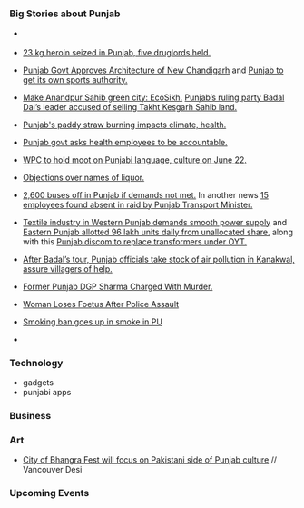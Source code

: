 ### Big Stories about Punjab

- []()<!--- -->

- [23 kg heroin seized in Punjab, five druglords held.](http://www.siasat.com/english/news/23-kg-heroin-seized-punjab-five-druglords-held)<!--- Siasat.com -->

- [Punjab Govt Approves Architecture of New Chandigarh](http://www.outlookindia.com/news/article/Punjab-Govt-Approves-Architecture-of-New-Chandigarh/844033)<!--- Outlook India --> and [Punjab to get its own sports authority.](http://www.hindustantimes.com/punjab/chandigarh/punjab-to-get-its-own-sports-authority/article1-1228239.aspx)<!--- Hindustan Times -->

- [Make Anandpur Sahib green city: EcoSikh.](http://jagopunjabjagoindia.com/make-anandpur-sahib-green-city-ecosikh-32652)<!--- Jago Punjab Jago India --> [Punjab’s ruling party Badal Dal’s leader accused of selling Takht Kesgarh Sahib land.](http://www.sikhsiyasat.net/2014/06/10/punjabs-ruling-party-badal-dals-leader-accused-of-selling-takht-kesgarh-sahib-land/)

- [Punjab's paddy straw burning impacts climate, health.](http://www.business-standard.com/article/news-ians/punjab-s-paddy-straw-burning-impacts-climate-health-114061000569_1.html)<!--- Business Standard -->

- [Punjab govt asks health employees to be accountable.](http://www.business-standard.com/article/pti-stories/punjab-govt-asks-health-employees-to-be-accountable-114061001072_1.html)<!--- Business Standard -->

- [WPC to hold moot on Punjabi language, culture on June 22.](http://www.dailytimes.com.pk/national/10-Jun-2014/wpc-to-hold-moot-on-punjabi-language-culture-on-june-22)<!--- Daily Times -->

- [Objections over names of liquor.](http://timesofindia.indiatimes.com/india/Objections-over-names-of-liquor/articleshow/36310117.cms)<!--- Times of India -->
 
- [2,600 buses off in Punjab if demands not met.](http://www.business-standard.com/article/current-affairs/2-600-buses-off-in-punjab-if-demands-not-met-114060901127_1.html)<!--- Business Standard --> In another news [15 employees found absent in raid by Punjab Transport Minister.](http://www.business-standard.com/article/pti-stories/15-employees-found-absent-in-raid-by-punjab-transport-minister-114060900617_1.html)<!--- Business Standard -->

- [Textile industry in Western Punjab demands smooth power supply](http://www.nation.com.pk/business/08-Jun-2014/textile-industry-in-punjab-demands-smooth-power-supply) <!--- The Nation -->  and [Eastern Punjab allotted 96 lakh units daily from unallocated share.](http://indianpowersector.com/home/2014/06/punjab-allotted-96-lakh-units-daily-from-unallocated-share/) <!-- Indian Power Sector --> along with this [Punjab discom to replace transformers under OYT.](http://www.thehindubusinessline.com/news/states/punjab-discom-to-replace-transformers-under-oyt/article6094768.ece)<!--- The Hindu Business line -->

- [After Badal’s tour, Punjab officials take stock of air pollution in Kanakwal, assure villagers of help.](http://indianexpress.com/article/cities/chandigarh/officials-visit-kanakwal-village-to-redress-grievance-over-air-pollution/) <!--- Indian Express -->

- [Former Punjab DGP Sharma Charged With Murder.](http://thelinkpaper.ca/?p=38147) <!--- The Link -->

- [Woman Loses Foetus After Police Assault](http://thelinkpaper.ca/?p=38132) <!--- The Link -->

- [Smoking ban goes up in smoke in PU](http://timesofindia.indiatimes.com/city/chandigarh/Smoking-ban-goes-up-in-smoke-in-PU/articleshow/36268066.cms)<!--- Times of India-->

- 

### Technology
- gadgets
- punjabi apps


### Business

### Art
- [City of Bhangra Fest will focus on Pakistani side of Punjab culture](http://www.vancouverdesi.com/news/city-of-bhangra-fest-will-focus-on-pakistani-side-of-punjab-culture/755098/) // Vancouver Desi


### Upcoming Events


